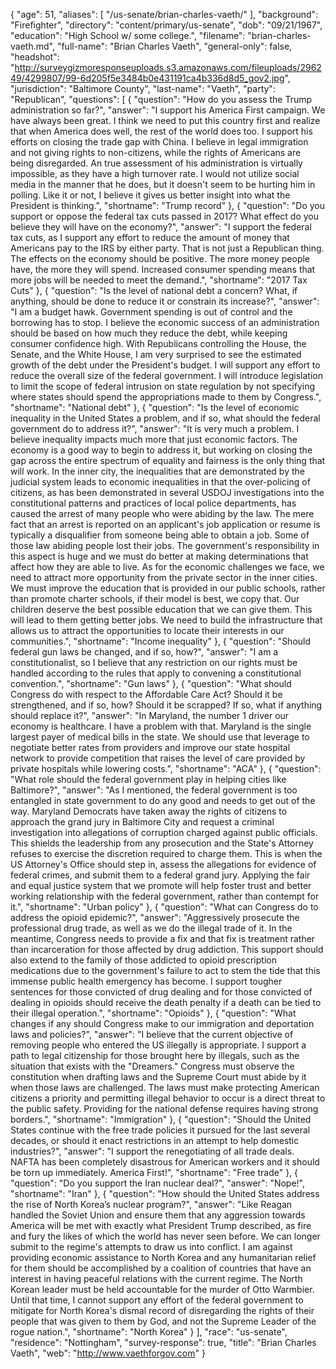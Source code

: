 {
  "age": 51,
  "aliases": [
    "/us-senate/brian-charles-vaeth/"
  ],
  "background": "Firefighter",
  "directory": "content/primary/us-senate",
  "dob": "09/21/1967",
  "education": "High School w/ some college.",
  "filename": "brian-charles-vaeth.md",
  "full-name": "Brian Charles Vaeth",
  "general-only": false,
  "headshot": "http://surveygizmoresponseuploads.s3.amazonaws.com/fileuploads/296249/4299807/99-6d205f5e3484b0e431191ca4b336d8d5_gov2.jpg",
  "jurisdiction": "Baltimore County",
  "last-name": "Vaeth",
  "party": "Republican",
  "questions": [
    {
      "question": "How do you assess the Trump administration so far?",
      "answer": "I support his America First campaign. We have always been great. I think we need to put this country first and realize that when America does well, the rest of the world does too. I support his efforts on closing the trade gap with China. I believe in legal immigration and not giving rights to non-citizens, while the rights of Americans are being disregarded. An true assessment of his administration is virtually impossible, as they have a high turnover rate. I would not utilize social media in the manner that he does, but it doesn't seem to be hurting him in polling. Like it or not, I believe it gives us better insight into what the President is thinking.",
      "shortname": "Trump record"
    },
    {
      "question": "Do you support or oppose the federal tax cuts passed in 2017? What effect do you believe they will have on the economy?",
      "answer": "I support the federal tax cuts, as I support any effort to reduce the amount of money that Americans pay to the IRS by either party. That is not just a Republican thing. The effects on the economy should be positive. The more money people have, the more they will spend. Increased consumer spending means that more jobs will be needed to meet the demand.",
      "shortname": "2017 Tax Cuts"
    },
    {
      "question": "Is the level of national debt a concern? What, if anything, should be done to reduce it or constrain its increase?",
      "answer": "I am a budget hawk. Government spending is out of control and the borrowing has to stop. I believe the economic success of an administration should be based on how much they reduce the debt, while keeping consumer confidence high. With Republicans controlling the House, the Senate, and the White House, I am very surprised to see the estimated growth of the debt under the President's budget. I will support any effort to reduce the overall size of the federal government. I will introduce legislation to limit the scope of federal intrusion on state regulation by not specifying where states should spend the appropriations made to them by Congress.",
      "shortname": "National debt"
    },
    {
      "question": "Is the level of economic inequality in the United States a problem, and if so, what should the federal government do to address it?",
      "answer": "It is very much a problem. I believe inequality impacts much more that just economic factors. The economy is a good way to begin to address it, but working on closing the gap across the entire spectrum of equality and fairness is the only thing that will work. In the inner city, the inequalities that are demonstrated by the judicial system leads to economic inequalities in that the over-policing of citizens, as has been demonstrated in several USDOJ investigations into the constitutional patterns and practices of local police departments, has caused the arrest of many people who were abiding by the law. The mere fact that an arrest is reported on an applicant's job application or resume is typically a disqualifier from someone being able to obtain a job. Some of those law abiding people lost their jobs. The government's responsibility in this aspect is huge and we must do better at making determinations that affect how they are able to live. As for the economic challenges we face, we need to attract more opportunity from the private sector in the inner cities. We must improve the education that is provided in our public schools, rather than promote charter schools, if their model is best, we copy that. Our children deserve the best possible education that we can give them. This will lead to them getting better jobs. We need to build the infrastructure that allows us to attract the opportunities to locate their interests in our communities.",
      "shortname": "Income inequality"
    },
    {
      "question": "Should federal gun laws be changed, and if so, how?",
      "answer": "I am a constitutionalist, so I believe that any restriction on our rights must be handled according to the rules that apply to convening a constitutional convention.",
      "shortname": "Gun laws"
    },
    {
      "question": "What should Congress do with respect to the Affordable Care Act? Should it be strengthened, and if so, how? Should it be scrapped? If so, what if anything should replace it?",
      "answer": "In Maryland, the number 1 driver our economy is healthcare. I have a problem with that. Maryland is the single largest payer of medical bills in the state. We should use that leverage to negotiate better rates from providers and improve our state hospital network to provide competition that raises the level of care provided by private hospitals while lowering costs.",
      "shortname": "ACA"
    },
    {
      "question": "What role should the federal government play in helping cities like Baltimore?",
      "answer": "As I mentioned, the federal government is too entangled in state government to do any good and needs to get out of the way. Maryland Democrats have taken away the rights of citizens to approach the grand jury in Baltimore City and request a criminal investigation into allegations of corruption charged against public officials. This shields the leadership from any prosecution and the State's Attorney refuses to exercise the discretion required to charge them. This is when the US Attorney's Office should step in, assess the allegations for evidence of federal crimes, and submit them to a federal grand jury. Applying the fair and equal justice system that we promote will help foster trust and better working relationship with the federal government, rather than contempt for it.",
      "shortname": "Urban policy"
    },
    {
      "question": "What can Congress do to address the opioid epidemic?",
      "answer": "Aggressively prosecute the professional drug trade, as well as we do the illegal trade of it. In the meantime, Congress needs to provide a fix and that fix is treatment rather than incarceration for those affected by drug addiction. This support should also extend to the family of those addicted to opioid prescription medications due to the government's failure to act to stem the tide that this immense public health emergency has become. I support tougher sentences for those convicted of drug dealing and for those convicted of dealing in opioids should receive the death penalty if a death can be tied to their illegal operation.",
      "shortname": "Opioids"
    },
    {
      "question": "What changes if any should Congress make to our immigration and deportation laws and policies?",
      "answer": "I believe that the current objective of removing people who entered the US illegally is appropriate. I support a path to legal citizenship for those brought here by illegals, such as the situation that exists with the \"Dreamers.\" Congress must observe the constitution when drafting laws and the Supreme Court must abide by it when those laws are challenged. The laws must make protecting American citizens a priority and permitting illegal behavior to occur is a direct threat to the public safety. Providing for the national defense requires having strong borders.",
      "shortname": "Immigration"
    },
    {
      "question": "Should the United States continue with the free trade policies it pursued for the last several decades, or should it enact restrictions in an attempt to help domestic industries?",
      "answer": "I support the renegotiating of all trade deals. NAFTA has been completely disastrous for American workers and it should be torn up immediately. America First!",
      "shortname": "Free trade"
    },
    {
      "question": "Do you support the Iran nuclear deal?",
      "answer": "Nope!",
      "shortname": "Iran"
    },
    {
      "question": "How should the United States address the rise of North Korea’s nuclear program?",
      "answer": "Like Reagan handled the Soviet Union and ensure them that any aggression towards America will be met with exactly what President Trump described, as fire and fury the likes of which the world has never seen before. We can longer submit to the regime's attempts to draw us into conflict. I am against providing economic assistance to North Korea and any humanitarian relief for them should be accomplished by a coalition of countries that have an interest in having peaceful relations with the current regime. The North Korean leader must be held accountable for the murder of Otto Warmbier. Until that time, I cannot support any effort of the federal government to mitigate for North Korea's dismal record of disregarding the rights of their people that was given to them by God, and not the Supreme Leader of the rogue nation.",
      "shortname": "North Korea"
    }
  ],
  "race": "us-senate",
  "residence": "Nottingham",
  "survey-response": true,
  "title": "Brian Charles Vaeth",
  "web": "http://www.vaethforgov.com"
}
